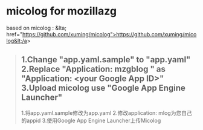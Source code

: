 # micolog for mozillazg
based on micolog : &lta; href="https://github.com/xuming/micolog">https://github.com/xuming/micolog&lt;/a&gt;


>1.Change "app.yaml.sample" to "app.yaml"
>2.Replace "Application: mzgblog " as "Application: &lt;your Google App ID&gt;"
>3.Upload micolog use "Google App Engine Launcher"
>-------------------------------------
>1.将app.yaml.sample修改为app.yaml
>2.修改application: mlog为您自己的appid
>3.使用Google App Engine Launcher上传Micolog
>